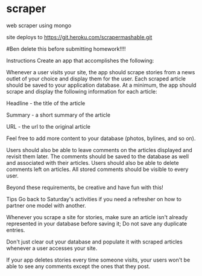 # scraper
web scraper using mongo


site deploys to
 https://git.heroku.com/scrapermashable.git





#Ben delete this before submitting homework!!!!

 Instructions
Create an app that accomplishes the following:

Whenever a user visits your site, the app should scrape stories from a news outlet of your choice and display them for the user. Each scraped article should be saved to your application database. At a minimum, the app should scrape and display the following information for each article:

Headline - the title of the article

Summary - a short summary of the article

URL - the url to the original article

Feel free to add more content to your database (photos, bylines, and so on).

Users should also be able to leave comments on the articles displayed and revisit them later. The comments should be saved to the database as well and associated with their articles. Users should also be able to delete comments left on articles. All stored comments should be visible to every user.

Beyond these requirements, be creative and have fun with this!

Tips
Go back to Saturday's activities if you need a refresher on how to partner one model with another.

Whenever you scrape a site for stories, make sure an article isn't already represented in your database before saving it; Do not save any duplicate entries.

Don't just clear out your database and populate it with scraped articles whenever a user accesses your site.

If your app deletes stories every time someone visits, your users won't be able to see any comments except the ones that they post.